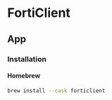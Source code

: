 # FortiClient

## App

### Installation

#### Homebrew

```sh
brew install --cask forticlient
```

<!-- ### Tips

#### Disable Auto Start

https://sibunglon.com/2019/12/29/disable-forticlient-auto-start-on-macos/

```sh
sudo defaults write /Library/LaunchAgents/com.fortinet.forticlient.fct_launcher.plist RunAtLoad -boolean false
``` -->

<!-- ## Docker

https://github.com/alvsanand/forticlient-vpn-docker

```sh
docker run --rm -it \
  --privileged \
  --name fortisslvpn \
  --env="DISPLAY" \
  --env="LC_ALL=C" \
  --env="QT_X11_NO_MITSHM=1" \
  -v "/tmp/.X11-unix:/tmp/.X11-unix:rw" \
  -v <PATH_TO_CPN_HISTORY_CONFIG_FILE>:/root/.fctsslvpnhistory \
  -v <PATH_TO_CERTIFICATE>:/opt/cer.p12 \
  -p 3128:3128
  alvsanand/forticlient-vpn-docker
``` -->
